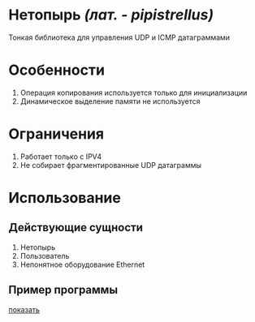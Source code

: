 # Нетопырь *(лат. - pipistrellus)*

Тонкая библиотека для управления UDP и ICMP датаграммами

# Особенности

1. Операция копирования используется только для инициализации
2. Динамическое выделение памяти не используется

# Ограничения

1. Работает только с IPV4
2. Не собирает фрагментированные UDP датаграммы

# Использование

## Действующие сущности

1. Нетопырь
2. Пользователь
3. Непонятное оборудование Ethernet

## Пример программы

[показать](https://github.com/xrombik/Pipistrellus/blob/main/main.c)
